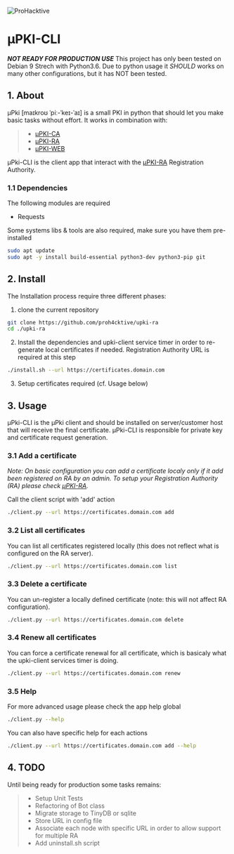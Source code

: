 ![ProHacktive](https://prohacktive.io/public/images/logo-prohacktive-grey-dark.svg "uPKI from ProHacktive.io")

# µPKI-CLI
***NOT READY FOR PRODUCTION USE***
This project has only been tested on Debian 9 Strech with Python3.6.
Due to python usage it *SHOULD* works on many other configurations, but it has NOT been tested.

## 1. About
µPki [maɪkroʊ ˈpiː-ˈkeɪ-ˈaɪ] is a small PKI in python that should let you make basic tasks without effort.
It works in combination with:
> - [µPKI-CA](https://github.com/proh4cktive/upki)
> - [µPKI-RA](https://github.com/proh4cktive/upki-ra)
> - [µPKI-WEB](https://github.com/proh4cktive/upki-web)

µPki-CLI is the client app that interact with the [µPKI-RA](https://github.com/proh4cktive/upki-ra) Registration Authority.

### 1.1 Dependencies
The following modules are required
- Requests

Some systems libs & tools are also required, make sure you have them pre-installed
```bash
sudo apt update
sudo apt -y install build-essential python3-dev python3-pip git
```

## 2. Install
The Installation process require three different phases:

1. clone the current repository
```bash
git clone https://github.com/proh4cktive/upki-ra
cd ./upki-ra
```

2. Install the dependencies and upki-client service timer in order to re-generate local certificates if needed. Registration Authority URL is required at this step 
```bash
./install.sh --url https://certificates.domain.com
```

3. Setup certificates required (cf. Usage below)

## 3. Usage
µPki-CLI is the µPki client and should be installed on server/customer host that will receive the final certificate. µPki-CLI is responsible for private key and certificate request generation.

### 3.1 Add a certificate
*Note: On basic configuration you can add a certificate localy only if it add been registered on RA by an admin. To setup your Registration Authority (RA) please check [µPKI-RA](https://github.com/proh4cktive/upki-ra).*

Call the client script with 'add' action
```bash
./client.py --url https://certificates.domain.com add
```

### 3.2 List all certificates
You can list all certificates registered locally (this does not reflect what is configured on the RA server).
```bash
./client.py --url https://certificates.domain.com list
```

### 3.3 Delete a certificate
You can un-register a locally defined certificate (note: this will not affect RA configuration).
```bash
./client.py --url https://certificates.domain.com delete
```

### 3.4 Renew all certificates
You can force a certificate renewal for all certificate, which is basicaly what the upki-client services timer is doing.
```bash
./client.py --url https://certificates.domain.com renew
```

### 3.5 Help
For more advanced usage please check the app help global
```bash
./client.py --help
```

You can also have specific help for each actions
```bash
./client.py --url https://certificates.domain.com add --help
```

## 4. TODO
Until being ready for production some tasks remains:
> - Setup Unit Tests
> - Refactoring of Bot class
> - Migrate storage to TinyDB or sqlite
> - Store URL in config file
> - Associate each node with specific URL in order to allow support for multiple RA
> - Add uninstall.sh script
